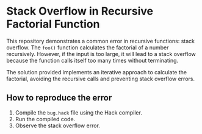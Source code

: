 # Stack Overflow in Recursive Factorial Function

This repository demonstrates a common error in recursive functions: stack overflow. The `foo()` function calculates the factorial of a number recursively. However, if the input is too large, it will lead to a stack overflow because the function calls itself too many times without terminating.

The solution provided implements an iterative approach to calculate the factorial, avoiding the recursive calls and preventing stack overflow errors.

## How to reproduce the error

1.  Compile the `bug.hack` file using the Hack compiler.
2.  Run the compiled code.
3.  Observe the stack overflow error.

